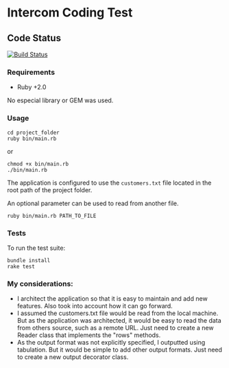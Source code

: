 # Intercom Coding Test

## Code Status

[![Build Status](https://travis-ci.org/rodrigotomonari/intercom-test.svg?branch=master)](https://travis-ci.org/rodrigotomonari/intercom-test)

### Requirements

- Ruby +2.0

No especial library or GEM was used.


### Usage

```
cd project_folder
ruby bin/main.rb
```

or

``` 
chmod +x bin/main.rb
./bin/main.rb
```

The application is configured to use the `customers.txt` file located in the root path 
of the project folder.

An optional parameter can be used to read from another file.
 
```
ruby bin/main.rb PATH_TO_FILE
```

### Tests

To run the test suite:

```
bundle install
rake test 
```

### My considerations:

- I architect the application so that it is easy to maintain and add new features. Also took into account how it can go forward.
- I assumed the customers.txt file would be read from the local machine. But as the application was architected, it would be easy to read the data from others source, such as a remote URL. Just need to create a new Reader class that implements the "rows" methods.
- As the output format was not explicitly specified, I outputted using tabulation. But it would be simple to add other output formats. Just need to create a new output decorator class.
